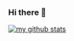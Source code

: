 ### Hi there 👋

[![my github stats](https://github-readme-stats.vercel.app/api?username=eggfly)](https://github.com/anuraghazra/github-readme-stats)

<!--
**eggfly/eggfly** is a ✨ _special_ ✨ repository because its `README.md` (this file) appears on your GitHub profile.

Here are some ideas to get you started:

- 🔭 I’m currently working on ...
- 🌱 I’m currently learning ...
- 👯 I’m looking to collaborate on ...
- 🤔 I’m looking for help with ...
- 💬 Ask me about ...
- 📫 How to reach me: ...
- 😄 Pronouns: ...
- ⚡ Fun fact: ...
-->
